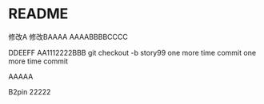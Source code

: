 # README

修改A
修改BAAAA
AAAABBBBCCCC

DDEEFF
AA1112222BBB
git checkout -b story99
one more time commit
one more time commit

AAAAA

B2pin 22222
